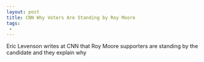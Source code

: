 ```yaml
---
layout: post
title: CNN Why Voters Are Standing by Roy Moore
tags:
 -
---
```

Eric Levenson writes at CNN that Roy Moore supporters are standing by the candidate and they explain why

